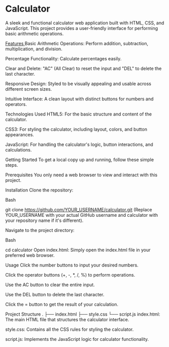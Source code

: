 # Calculator

A sleek and functional calculator web application built with HTML, CSS, and JavaScript. This project provides a user-friendly interface for performing basic arithmetic operations.

<ins> Features </ins>
Basic Arithmetic Operations: Perform addition, subtraction, multiplication, and division.

Percentage Functionality: Calculate percentages easily.

Clear and Delete: "AC" (All Clear) to reset the input and "DEL" to delete the last character.

Responsive Design: Styled to be visually appealing and usable across different screen sizes.

Intuitive Interface: A clean layout with distinct buttons for numbers and operators.

Technologies Used
HTML5: For the basic structure and content of the calculator.

CSS3: For styling the calculator, including layout, colors, and button appearances.

JavaScript: For handling the calculator's logic, button interactions, and calculations.

Getting Started
To get a local copy up and running, follow these simple steps.

Prerequisites
You only need a web browser to view and interact with this project.

Installation
Clone the repository:

Bash

git clone https://github.com/YOUR_USERNAME/calculator.git
(Replace YOUR_USERNAME with your actual GitHub username and calculator with your repository name if it's different).

Navigate to the project directory:

Bash

cd calculator
Open index.html:
Simply open the index.html file in your preferred web browser.

Usage
Click the number buttons to input your desired numbers.

Click the operator buttons (+, -, *, /, %) to perform operations.

Use the AC button to clear the entire input.

Use the DEL button to delete the last character.

Click the = button to get the result of your calculation.

Project Structure
.
├── index.html
├── style.css
└── script.js
index.html: The main HTML file that structures the calculator interface.

style.css: Contains all the CSS rules for styling the calculator.

script.js: Implements the JavaScript logic for calculator functionality.

